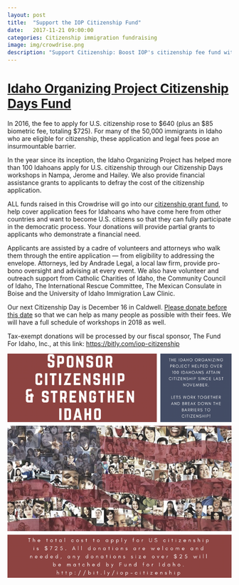 ```yaml
---
layout: post
title:  "Support the IOP Citizenship Fund"
date:   2017-11-21 09:00:00
categories: Citizenship immigration fundraising
image: img/crowdrise.png
description: "Support Citizenship: Boost IOP's citizenship fee fund with a donation today!"
---
```

# [Idaho Organizing Project Citizenship Days Fund](https://bitly.com/iop-citizenship)

In 2016, the fee to apply for U.S. citizenship rose to $640 (plus an $85 biometric fee, totaling $725). For many of the 50,000 immigrants in Idaho who are eligible for citizenship, these application and legal fees pose an insurmountable barrier.

In the year since its inception, the Idaho Organizing Project has helped more than 100 Idahoans apply for U.S. citizenship through our Citizenship Days workshops in Nampa, Jerome and Hailey. We also provide financial assistance grants to applicants to defray the cost of the citizenship application.

ALL funds raised in this Crowdrise will go into our [citizenship grant fund](https://bitly.com/iop-citizenship), to help cover application fees for Idahoans who have come here from other countries and want to become U.S. citizens so that they can fully participate in the democratic process. Your donations will provide partial grants to applicants who demonstrate a financial need.

Applicants are assisted by a cadre of volunteers and attorneys who walk them through the entire application — from eligibility to addressing the envelope. Attorneys, led by Andrade Legal, a local law firm, provide pro-bono oversight and advising at every event. We also have volunteer and outreach support from Catholic Charities of Idaho, the Community Council of Idaho, The International Rescue Committee, The Mexican Consulate in Boise and the University of Idaho Immigration Law Clinic.

Our next Citizenship Day is December 16 in Caldwell. [Please donate before this date](https://bitly.com/iop-citizenship) so that we can help as many people as possible with their fees. We will have a full schedule of workshops in 2018 as well. 

Tax-exempt donations will be processed by our fiscal sponsor, The Fund For Idaho, Inc., at this link: https://bitly.com/iop-citizenship

[![Donate to the IOP Citizenship Fee Fund today!](/img/crowdrise.png)](https://bitly.com/iop-citizenship)